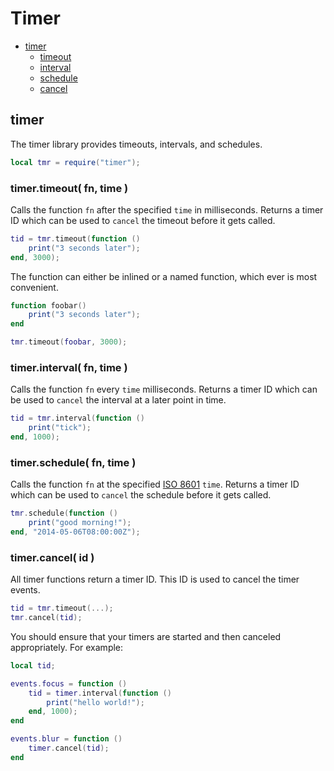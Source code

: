 
# Timer
* [timer](#timer)
	* [timeout](#timertimeout-fn-time-)
	* [interval](#timerinterval-fn-time-)
	* [schedule](#timerschedule-fn-time-)
	* [cancel](#timercancel-id-)



## timer
The timer library provides timeouts, intervals, and schedules.

````lua
local tmr = require("timer");
````



### timer.timeout( fn, time )
Calls the function ``fn`` after the specified ``time`` in milliseconds. 
Returns a timer ID which can be used to ``cancel`` the timeout before it gets called.

````lua
tid = tmr.timeout(function ()
	print("3 seconds later");
end, 3000);
````

The function can either be inlined or a named function, which ever is most convenient.

````lua
function foobar()
	print("3 seconds later");
end

tmr.timeout(foobar, 3000);
````



### timer.interval( fn, time )
Calls the function ``fn`` every ``time`` milliseconds. 
Returns a timer ID which can be used to ``cancel`` the interval at a later point in time.

````lua
tid = tmr.interval(function ()
	print("tick");
end, 1000);
````



### timer.schedule( fn, time )
Calls the function ``fn`` at the specified [ISO 8601](http://en.wikipedia.org/wiki/ISO_8601) ``time``. 
Returns a timer ID which can be used to ``cancel`` the schedule before it gets called.

````lua
tmr.schedule(function ()
	print("good morning!");
end, "2014-05-06T08:00:00Z");
````



### timer.cancel( id )
All timer functions return a timer ID. This ID is used to cancel the timer events.

````lua
tid = tmr.timeout(...);
tmr.cancel(tid);
````

You should ensure that your timers are started and then canceled appropriately. For example:

````lua
local tid;

events.focus = function ()
	tid = timer.interval(function ()
		print("hello world!");
	end, 1000);
end

events.blur = function ()
	timer.cancel(tid);
end
````



